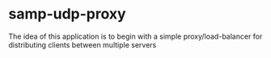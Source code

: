 # samp-udp-proxy
The idea of this application is to begin with a simple proxy/load-balancer for distributing clients between multiple servers
